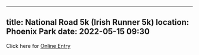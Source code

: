 ---
title: National Road 5k (Irish Runner 5k)
location: Phoenix Park
date: 2022-05-15 09:30
--

<p>Click here for <a href="https://eventmaster.ie/event/27QqT2qc0z"target="_blank" rel="noopener noreferrer">Online Entry</a></p> 
